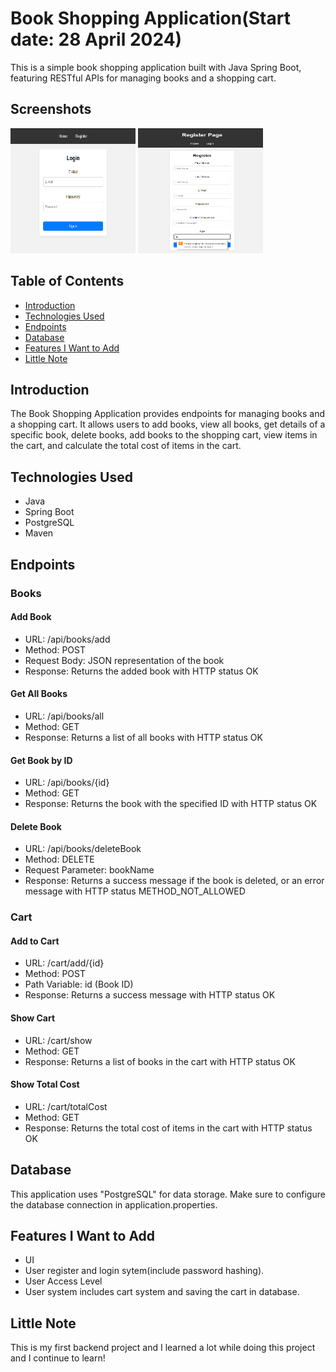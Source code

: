 # Book Shopping Application(Start date: 28 April 2024)

This is a simple book shopping application built with Java Spring Boot, featuring RESTful APIs for managing books and a shopping cart.

## Screenshots
<img src="Images/LoginImage.png" width="200" height="200">
<img src="Images/RegisterScreen.png" width="200" height="200">


## Table of Contents
- [Introduction](#introduction)
- [Technologies Used](#technologies-used)
- [Endpoints](#endpoints)
- [Database](#database)
- [Features I Want to Add](#feautures-i-want-to-add)
- [Little Note](#little-note)

## Introduction

The Book Shopping Application provides endpoints for managing books and a shopping cart. It allows users to add books, view all books, get details of a specific book, delete books, add books to the shopping cart, view items in the cart, and calculate the total cost of items in the cart.

## Technologies Used

- Java
- Spring Boot
- PostgreSQL
- Maven

## Endpoints

### Books
#### Add Book
  - URL: /api/books/add
  - Method: POST
  - Request Body: JSON representation of the book
  - Response: Returns the added book with HTTP status OK

#### Get All Books
  - URL: /api/books/all
  - Method: GET
  - Response: Returns a list of all books with HTTP status OK

#### Get Book by ID
  - URL: /api/books/{id}
  - Method: GET
  - Response: Returns the book with the specified ID with HTTP status OK

#### Delete Book
  - URL: /api/books/deleteBook
  - Method: DELETE
  - Request Parameter: bookName
  - Response: Returns a success message if the book is deleted, or an error message with HTTP status METHOD_NOT_ALLOWED

### Cart
#### Add to Cart
  - URL: /cart/add/{id}
  - Method: POST
  - Path Variable: id (Book ID)
  - Response: Returns a success message with HTTP status OK

#### Show Cart
  - URL: /cart/show
  - Method: GET
  - Response: Returns a list of books in the cart with HTTP status OK

#### Show Total Cost
  - URL: /cart/totalCost
  - Method: GET
  - Response: Returns the total cost of items in the cart with HTTP status OK

## Database
This application uses "PostgreSQL" for data storage. Make sure to configure the database connection in application.properties.

## Features I Want to Add
  - UI
  - User register and login sytem(include password hashing).
  - User Access Level
  - User system includes cart system and saving the cart in database.

## Little Note
This is my first backend project and I learned a lot while doing this project and I continue to learn!

